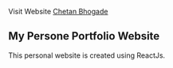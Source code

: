 Visit Website [Chetan Bhogade](https://chetanbhogade.github.io/portfolio/)

## My Persone Portfolio Website

This personal website is created using ReactJs.
